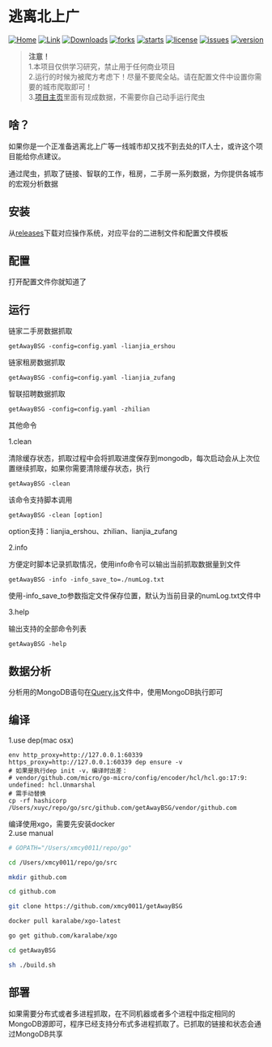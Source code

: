 # 逃离北上广


[![Home](https://img.shields.io/badge/link-项目主页-brightgreen.svg)](https://jinnrry.github.io/getAwayBSG/)
[![Link](https://img.shields.io/badge/link-python实现-blue.svg)](https://github.com/jinnrry/getAwayBSG/tree/python)
[![Downloads](https://img.shields.io/github/downloads/jinnrry/getAwayBSG/total)](https://img.shields.io/github/downloads/jinnrry/getAwayBSG/total)
[![forks](https://img.shields.io/github/forks/jinnrry/getAwayBSG?style=flat)](https://img.shields.io/github/forks/jinnrry/getAwayBSG?style=flat)
[![starts](https://img.shields.io/github/stars/jinnrry/getAwayBSG)](https://img.shields.io/github/stars/jinnrry/getAwayBSG)
[![license](https://img.shields.io/github/license/jinnrry/getAwayBSG)](https://img.shields.io/github/license/jinnrry/getAwayBSG)
[![issues](https://img.shields.io/github/issues/jinnrry/getAwayBSG)](https://img.shields.io/github/issues/jinnrry/getAwayBSG)
[![version](https://img.shields.io/github/release/jinnrry/getAwayBSG)](https://img.shields.io/github/release/jinnrry/getAwayBSG)



> **注意！**\
> 1.本项目仅供学习研究，禁止用于任何商业项目\
> 2.运行的时候为被爬方考虑下！尽量不要爬全站。请在配置文件中设置你需要的城市爬取即可！\
> 3.[项目主页](https://jinnrry.github.io/getAwayBSG/)里面有现成数据，不需要你自己动手运行爬虫 


## 啥？

如果你是一个正准备逃离北上广等一线城市却又找不到去处的IT人士，或许这个项目能给你点建议。

通过爬虫，抓取了链接、智联的工作，租房，二手房一系列数据，为你提供各城市的宏观分析数据

## 安装

从[releases](https://github.com/jinnrry/getAwayBSG/releases)下载对应操作系统，对应平台的二进制文件和配置文件模板

## 配置

打开配置文件你就知道了

## 运行

链家二手房数据抓取

```
getAwayBSG -config=config.yaml -lianjia_ershou
```

链家租房数据抓取

```
getAwayBSG -config=config.yaml -lianjia_zufang
```

智联招聘数据抓取

```
getAwayBSG -config=config.yaml -zhilian
```

其他命令

1.clean

清除缓存状态，抓取过程中会将抓取进度保存到mongodb，每次启动会从上次位置继续抓取，如果你需要清除缓存状态，执行
```
getAwayBSG -clean 
```
该命令支持脚本调用
```
getAwayBSG -clean [option]
```

option支持：lianjia_ershou、zhilian、lianjia_zufang

2.info

方便定时脚本记录抓取情况，使用info命令可以输出当前抓取数据量到文件

```
getAwayBSG -info -info_save_to=./numLog.txt
```

使用-info_save_to参数指定文件保存位置，默认为当前目录的numLog.txt文件中

3.help

输出支持的全部命令列表

```
getAwayBSG -help
```


## 数据分析

分析用的MongoDB语句在[Query.js](./Query.js)文件中，使用MongoDB执行即可

## 编译
1.use dep(mac osx)
```shell script
env http_proxy=http://127.0.0.1:60339 https_proxy=http://127.0.0.1:60339 dep ensure -v
# 如果是执行dep init -v，编译时出差：
# vendor/github.com/micro/go-micro/config/encoder/hcl/hcl.go:17:9: undefined: hcl.Unmarshal
# 需手动替换
cp -rf hashicorp /Users/xuyc/repo/go/src/github.com/getAwayBSG/vendor/github.com
```


编译使用xgo，需要先安装docker  
2.use manual  
```bash
# GOPATH="/Users/xmcy0011/repo/go"

cd /Users/xmcy0011/repo/go/src

mkdir github.com

cd github.com

git clone https://github.com/xmcy0011/getAwayBSG

docker pull karalabe/xgo-latest

go get github.com/karalabe/xgo

cd getAwayBSG

sh ./build.sh
```

## 部署

如果需要分布式或者多进程抓取，在不同机器或者多个进程中指定相同的MongoDB源即可，程序已经支持分布式多进程抓取了。已抓取的链接和状态会通过MongoDB共享
